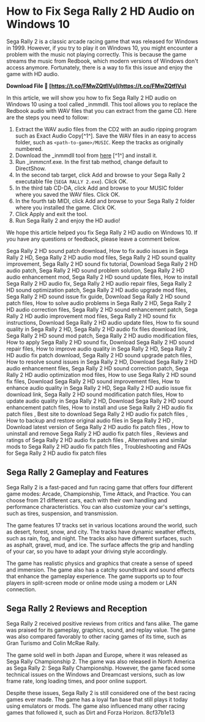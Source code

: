 
 
# How to Fix Sega Rally 2 HD Audio on Windows 10
 
Sega Rally 2 is a classic arcade racing game that was released for Windows in 1999. However, if you try to play it on Windows 10, you might encounter a problem with the music not playing correctly. This is because the game streams the music from Redbook, which modern versions of Windows don't access anymore. Fortunately, there is a way to fix this issue and enjoy the game with HD audio.
 
**Download File 🔗 [https://t.co/FMwZQtflVu](https://t.co/FMwZQtflVu)**


 
In this article, we will show you how to fix Sega Rally 2 HD audio on Windows 10 using a tool called \_inmmdll. This tool allows you to replace the Redbook audio with WAV files that you can extract from the game CD. Here are the steps you need to follow:
 
1. Extract the WAV audio files from the CD2 with an audio ripping program such as Exact Audio Copy[^1^]. Save the WAV files in an easy to access folder, such as `<path-to-game>/MUSIC`. Keep the tracks as originally numbered.
2. Download the \_inmmdll tool from [here](https://www.pcgamingwiki.com/wiki/Sega_Rally_2#No_Music) [^1^] and install it.
3. Run \_inmmcnf.exe. In the first tab method, change default to DirectShow.
4. In the second tab target, click Add and browse to your Sega Rally 2 executable file (`SEGA RALLY 2.exe`). Click OK.
5. In the third tab CD-DA, click Add and browse to your MUSIC folder where you saved the WAV files. Click OK.
6. In the fourth tab MIDI, click Add and browse to your Sega Rally 2 folder where you installed the game. Click OK.
7. Click Apply and exit the tool.
8. Run Sega Rally 2 and enjoy the HD audio!

We hope this article helped you fix Sega Rally 2 HD audio on Windows 10. If you have any questions or feedback, please leave a comment below.
 
Sega Rally 2 HD sound patch download,  How to fix audio issues in Sega Rally 2 HD,  Sega Rally 2 HD audio mod files,  Sega Rally 2 HD sound quality improvement,  Sega Rally 2 HD sound fix tutorial,  Download Sega Rally 2 HD audio patch,  Sega Rally 2 HD sound problem solution,  Sega Rally 2 HD audio enhancement mod,  Sega Rally 2 HD sound update files,  How to install Sega Rally 2 HD audio fix,  Sega Rally 2 HD audio repair files,  Sega Rally 2 HD sound optimization patch,  Sega Rally 2 HD audio upgrade mod files,  Sega Rally 2 HD sound issue fix guide,  Download Sega Rally 2 HD sound patch files,  How to solve audio problems in Sega Rally 2 HD,  Sega Rally 2 HD audio correction files,  Sega Rally 2 HD sound enhancement patch,  Sega Rally 2 HD audio improvement mod files,  Sega Rally 2 HD sound fix instructions,  Download Sega Rally 2 HD audio update files,  How to fix sound quality in Sega Rally 2 HD,  Sega Rally 2 HD audio fix files download link,  Sega Rally 2 HD sound mod patch,  Sega Rally 2 HD audio modification files,  How to apply Sega Rally 2 HD sound fix,  Download Sega Rally 2 HD sound repair files,  How to improve audio quality in Sega Rally 2 HD,  Sega Rally 2 HD audio fix patch download,  Sega Rally 2 HD sound upgrade patch files,  How to resolve sound issues in Sega Rally 2 HD,  Download Sega Rally 2 HD audio enhancement files,  Sega Rally 2 HD sound correction patch,  Sega Rally 2 HD audio optimization mod files,  How to use Sega Rally 2 HD sound fix files,  Download Sega Rally 2 HD sound improvement files,  How to enhance audio quality in Sega Rally 2 HD,  Sega Rally 2 HD audio issue fix download link,  Sega Rally 2 HD sound modification patch files,  How to update audio quality in Sega Rally 2 HD,  Download Sega Rally 2 HD sound enhancement patch files,  How to install and use Sega Rally 2 HD audio fix patch files ,  Best site to download Sega Rally 2 HD audio fix patch files ,  How to backup and restore original audio files in Sega Rally 2 HD ,  Download latest version of Sega Rally 2 HD audio fix patch files ,  How to uninstall and remove Sega Rally 2 HD audio fix patch files ,  Reviews and ratings of Sega Rally 2 HD audio fix patch files ,  Alternatives and similar mods to Sega Rally 2 HD audio fix patch files ,  Troubleshooting and FAQs for Sega Rally 2 HD audio fix patch files
  
## Sega Rally 2 Gameplay and Features
 
Sega Rally 2 is a fast-paced and fun racing game that offers four different game modes: Arcade, Championship, Time Attack, and Practice. You can choose from 21 different cars, each with their own handling and performance characteristics. You can also customize your car's settings, such as tires, suspension, and transmission.
 
The game features 17 tracks set in various locations around the world, such as desert, forest, snow, and city. The tracks have dynamic weather effects, such as rain, fog, and night. The tracks also have different surfaces, such as asphalt, gravel, mud, and ice. The surface affects the grip and handling of your car, so you have to adapt your driving style accordingly.
 
The game has realistic physics and graphics that create a sense of speed and immersion. The game also has a catchy soundtrack and sound effects that enhance the gameplay experience. The game supports up to four players in split-screen mode or online mode using a modem or LAN connection.
 
## Sega Rally 2 Reviews and Reception
 
Sega Rally 2 received positive reviews from critics and fans alike. The game was praised for its gameplay, graphics, sound, and replay value. The game was also compared favorably to other racing games of its time, such as Gran Turismo and Colin McRae Rally.
 
The game sold well in both Japan and Europe, where it was released as Sega Rally Championship 2. The game was also released in North America as Sega Rally 2: Sega Rally Championship. However, the game faced some technical issues on the Windows and Dreamcast versions, such as low frame rate, long loading times, and poor online support.
 
Despite these issues, Sega Rally 2 is still considered one of the best racing games ever made. The game has a loyal fan base that still plays it today using emulators or mods. The game also influenced many other racing games that followed it, such as Dirt and Forza Horizon.
 8cf37b1e13
 
